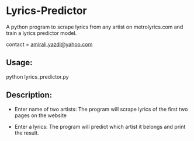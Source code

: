 # Lyrics-Predictor
A python program to scrape lyrics from any artist on metrolyrics.com and train a lyrics predictor model.

contact = amirali.yazdi@yahoo.com

## Usage:
python lyrics_predictor.py

## Description:
- Enter name of two artists: The program will scrape lyrics of the first two pages on the website

- Enter a lyrics: The program will predict which artist it belongs and print the result.

